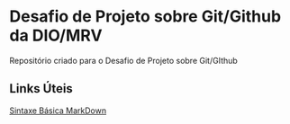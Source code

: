 # Desafio de Projeto sobre Git/Github da DIO/MRV
Repositório criado para o Desafio de Projeto sobre Git/GIthub

## Links Úteis
[Sintaxe Básica MarkDown](https://www.markdownguide.org/basic-syntax/)
